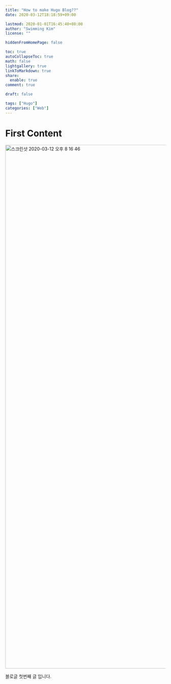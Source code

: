 ```yaml
---
title: "How to make Hugo Blog??"
date: 2020-03-12T18:18:59+09:00

lastmod: 2020-01-01T16:45:40+08:00
author: "Swimming Kim"
license: ""

hiddenFromHomePage: false

toc: true
autoCollapseToc: true
math: false
lightgallery: true
linkToMarkdown: true
share:
  enable: true
comment: true

draft: false

tags: ["Hugo"]
categories: ["Web"]
---
```


# First Content

<img width="1644" alt="스크린샷 2020-03-12 오후 8 16 46" src="https://user-images.githubusercontent.com/12381733/76516288-7b08b500-649e-11ea-8760-8fdc95ca5ea1.png">

블로글 첫번째 글 입니다.
